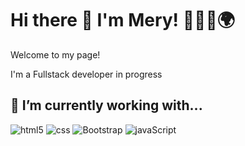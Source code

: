 # Hi there 👋  I'm Mery! 👩🏽‍💻🌍
 Welcome to my page!  
 
 I'm a Fullstack developer in progress 
 
## 🔭 I’m currently working with... 
 <img alt="html5" src="https://img.shields.io/badge/-HTML5-E34F26?style=flat-square&logo=html5&logoColor=white" />
 <img alt="css" src="https://img.shields.io/badge/CSS3-blue?logo=CSS3" />
 <img alt="Bootstrap" src="https://img.shields.io/badge/-HTML5-E34F26?style=flat-square&logo=html5&logoColor=white" />
 <img alt="javaScript" src="https://img.shields.io/badge/-HTML5-E34F26?style=flat-square&logo=html5&logoColor=white" />
 

<!--**Meryalvhe/Meryalvhe** is a ✨ _special_ ✨ repository because its `README.md` (this file) appears on your GitHub profile.

Here are some ideas to get you started:

- 🔭 I’m currently working on ...
- 🌱 I’m currently learning ...
- 👯 I’m looking to collaborate on ...
- 🤔 I’m looking for help with ...
- 💬 Ask me about ...
- 📫 How to reach me: ...
- 😄 Pronouns: ...
- ⚡ Fun fact: ...
-->
